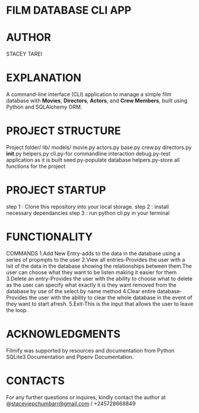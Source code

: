 # FILM DATABASE CLI APP
# AUTHOR
STACEY TAREI

# EXPLANATION
A command-line interface (CLI) application to manage a simple film database with **Movies**, **Directors**, **Actors**, and **Crew Members**, built using Python and SQLAlchemy ORM.



# PROJECT STRUCTURE 
Project folder/
        lib/
            models/
                   movie.py
                   actors.py
                   base.py
                   crew.py
                   directors.py
                   __init__.py
            helpers.py
        cli.py-for commandline interaction
        debug.py-test application as it is built
        seed.py-populate database
        helpers.py-store all functions for the project

# PROJECT STARTUP 
step 1 : Clone this repository into your local storage.
step 2 : install necessary dependancies 
step 3 : run python cli.py in your terminal

# FUNCTIONALITY 
COMMANDS 
1.Add New Entry-adds to the data in the database using a series of propmpts to the user
2.View all entries-Provides the user with a lsit of the data in the database showing the relationships between them.The user can choose what they want to be listen making it easier for them
3.Delete an entry-Provides the user with the ability to choose what to delete as the user can specify what exactly it is they want removed from the database by use of the select by name method
4.Clear entire database-Provides the user with the ability to clear the whole database in the event of they want to start afresh.
5.Exit-This is the input that allows the user to leave the loop.

# ACKNOWLEDGMENTS
Filmify was supported by resources and documentation from Python SQLite3 Documentation and Pipenv Documentation.

# CONTACTS
For any further questions or inquires, kindly contact the author at 
@staceyjepchumbarr@gmail.com / +245728668849